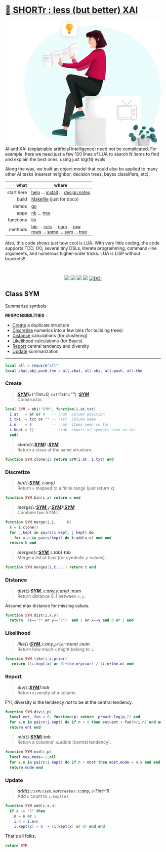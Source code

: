 # [:high_brightness: SHORTr : less (but better) XAI](all.md)

<a href="all.md"><img align=right width=500 src="xai4.png"></a>

AI and XAI (explainable artificial intelligence) need not be
complicated.  For example, here we need just a few 100 lines of LUA
to search N items to  find and explain the best ones, using just
log(N) evals.  

Along the way, we built an object model that could
also be applied to  many other AI tasks (nearest neighbor, decision
trees, bayes classifiers, etc).


|       what | where                                                                                                                                                                                     |
|-----------:|-------------------------------------------------------------------------------------------------------------------------------------------------------------------------------------------|
| start here | [help](all.md) &hellip;  [install](/INSTALL.md) &hellip; [design notes](design.md)                                                                                                        |
|      build | [Makefile](https://github.com/timm/shortr/blob/master/etc/src/Makefile) (just for doco)                                                                                                   |
|      demos | [go](go.md)                                                                                                                                                                               |
|       apps | [nb](nb.md) &hellip; [tree](tree.md)                                                                                                                                                      |
|  functions | [lib](lib.md)                                                                                                                                                                             |
|    methods | [bin](bin.md) &hellip; [cols](cols.md) &hellip; [num](num.md) &hellip; [row](row.md)<br> [rows](rows.md) &hellip; [some](some.md) &hellip; [sym](sym.md) &hellip; [tree](tree.md) |

Also, this code shows just how cool is  LUA.
With very little coding, 
the code supports  TDD,  OO, several tiny DSLs,
literate programming, 
command-line
arguments,  and numerous  higher-order tricks. LUA is LISP without brackets!!

<br clear=all>
<p align=center>
<a href=".."><img src="https://img.shields.io/badge/Lua-%232C2D72.svg?logo=lua&logoColor=white"></a>
<a href=".."><img src="https://img.shields.io/badge/checked--by-syntastic-yellow?logo=Checkmarx&logoColor=white"></a>
<a href="https://github.com/timm/shortr/actions/workflows/tests.yml"><img src="https://github.com/timm/shortr/actions/workflows/tests.yml/badge.svg"></a>
<a href="https://opensource.org/licenses/BSD-2-Clause"><img  src="https://img.shields.io/badge/License-BSD%202--Clause-orange.svg?logo=opensourceinitiative&logoColor=white"></a>
<a href="https://zenodo.org/badge/latestdoi/206205826"> <img  src="https://zenodo.org/badge/206205826.svg" alt="DOI"></a> 
</p>

## Class SYM
Summarize symbols

**RESPONSIBILITIES** : 
- [Create](#create) a duplicate structure 
- [Discretize](#discretize) numerics into a few bins (for building trees)
- [Distance](#distance) calculations (for clustering)
- [Likelihood](#likelihood) calculations (for Bayes)
- [Report](#report)  central tendency and diversity
- [Update](#update) summarization
------------------------------------------------------------



```lua
local all = require"all"
local chat,obj,push,the = all.chat, all.obj, all.push, all.the
```


### Create

> ***[SYM](sym.md#create)(`at`:?int=0, `txt`:?str="") :[SYM](sym.md#create)***<br>
Constructor.




```lua
local SYM = obj("SYM", function(i,at,txt)
  i.at   = at or 0   -- :num  column position 
  i.txt  = txt or "" -- :str  column name 
  i.n    = 0         -- :num  items seen so far
  i.kept = {}        -- :tab  counts of symbols seen so far
  end)
```


> ***clone(`i`:[SYM](sym.md#create)) :[SYM](sym.md#create)***<br>
Return a class of the same structure.
  



```lua
function SYM.clone(i) return SYM(i.at, i.txt) end
```


### Discretize   
> ***bin(`i`:[SYM](sym.md#create), `x`:any)***<br>
Return `x` mapped to a finite range (just return x).




```lua
function SYM.bin(i,x) return x end
```


> ***merge(`i`:[SYM](sym.md#create),`j`:[SYM](sym.md#create)):[SYM](sym.md#create)***<br>
Combine two SYMs.
   



```lua
function SYM.merge(i,j,     k)
  k = i:clone()
  for _,kept in pairs{i.kept, j.kept} do
    for x,n in pairs(kept) do k:add(x,n) end end
  return k end
```


> ***merges(`i`:[SYM](sym.md#create),`t`:tab):tab***<br>
Merge a list of bins (for symbolic y-values).




```lua
function SYM.merges(i,t,...) return t end
```


### Distance
> ***dist(`i`:[SYM](sym.md#create), `x`:any,`y`:any) :num***<br>
Return distance 0..1 between `x,y`.

Assume max distance for missing values.



```lua
function SYM.dist(i,x,y)
  return  (x=="?" or y=="?")  and 1 or x==y and 0 or 1 end
```


### Likelihood  
> ***like(`i`:[SYM](sym.md#create),`x`:any,`prior`:num) :num***<br>
Return how much `x` might belong to `i`.




```lua
function SYM.like(i,x,prior)
   return ((i.kept[x] or 0)+the.m*prior) / (i.n+the.m) end
```


### Report
 > ***div(`i`:[SYM](sym.md#create)):tab***<br>
Return `div`ersity of a column.

FYI, diversity is the  tendency _not_ to be at the central tendency.



```lua
function SYM.div(i,p)
  local ent, fun = 0, function(p) return -p*math.log(p,2) end
  for x,n in pairs(i.kept) do if n > 0 then ent=ent + fun(n/i.n) end end
  return ent end
```


> ***mid(`i`:[SYM](sym.md#create)):tab***<br>
Return a columns' `mid`ddle (central tendency).




```lua
function SYM.mid(i,p)
  local max,mode=-1,nil
  for x,n in pairs(i.kept) do if n > most then most,mode = n,x end end
  return mode end
```


### Update
> ***add(`i`:`[SYM](sym.md#create)`: `x`:any, `n`:?int=1)***<br>
Add `n` count to `i.kept[n]`.




```lua
function SYM.add(i,x,n)
  if x ~= "?" then 
    n = n or 1
    i.n = i.n+n
    i.kept[x] = n  + (i.kept[x] or 0) end end
```


That's all folks.



```lua
return SYM
```


